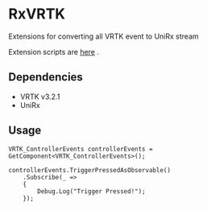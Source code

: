 # RxVRTK
Extensions for converting all VRTK event to UniRx stream

Extension scripts are [here](https://github.com/0V/RxVRTK/tree/master/Assets/RxVRTK/Scripts/Extensions) .  

## Dependencies
* VRTK v3.2.1
* UniRx

## Usage

```
VRTK_ControllerEvents controllerEvents = GetComponent<VRTK_ControllerEvents>();

controllerEvents.TriggerPressedAsObservable()
    .Subscribe(_ =>
    {
        Debug.Log("Trigger Pressed!");
    });

```
